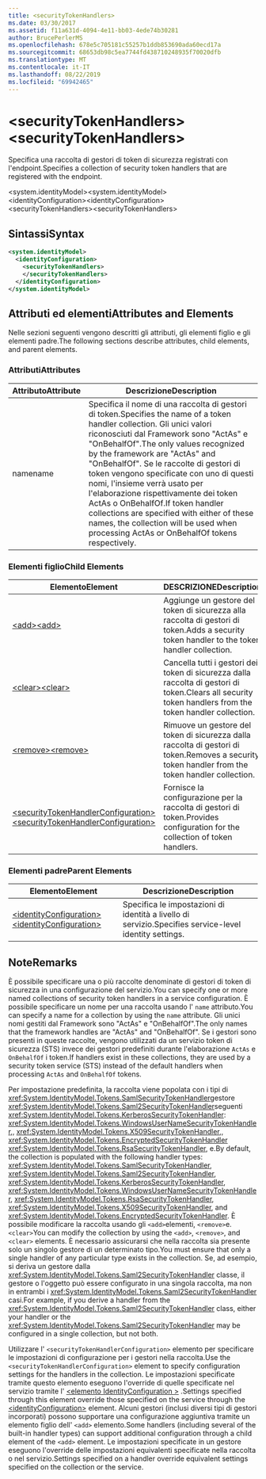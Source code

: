 ```yaml
---
title: <securityTokenHandlers>
ms.date: 03/30/2017
ms.assetid: f11a631d-4094-4e11-bb03-4ede74b30281
author: BrucePerlerMS
ms.openlocfilehash: 678e5c705181c55257b1ddb853690ada60ecd17a
ms.sourcegitcommit: 68653db98c5ea7744fd438710248935f70020dfb
ms.translationtype: MT
ms.contentlocale: it-IT
ms.lasthandoff: 08/22/2019
ms.locfileid: "69942465"
---
```

# <a name="securitytokenhandlers"></a><span data-ttu-id="dca11-101">\<securityTokenHandlers></span><span class="sxs-lookup"><span data-stu-id="dca11-101">\<securityTokenHandlers></span></span>
<span data-ttu-id="dca11-102">Specifica una raccolta di gestori di token di sicurezza registrati con l'endpoint.</span><span class="sxs-lookup"><span data-stu-id="dca11-102">Specifies a collection of security token handlers that are registered with the endpoint.</span></span>  
  
 <span data-ttu-id="dca11-103">\<system.identityModel></span><span class="sxs-lookup"><span data-stu-id="dca11-103">\<system.identityModel></span></span>  
<span data-ttu-id="dca11-104">\<identityConfiguration></span><span class="sxs-lookup"><span data-stu-id="dca11-104">\<identityConfiguration></span></span>  
<span data-ttu-id="dca11-105">\<securityTokenHandlers></span><span class="sxs-lookup"><span data-stu-id="dca11-105">\<securityTokenHandlers></span></span>  
  
## <a name="syntax"></a><span data-ttu-id="dca11-106">Sintassi</span><span class="sxs-lookup"><span data-stu-id="dca11-106">Syntax</span></span>  
  
```xml  
<system.identityModel>  
  <identityConfiguration>  
    <securityTokenHandlers>  
    </securityTokenHandlers>  
  </identityConfiguration>  
</system.identityModel>  
```  
  
## <a name="attributes-and-elements"></a><span data-ttu-id="dca11-107">Attributi ed elementi</span><span class="sxs-lookup"><span data-stu-id="dca11-107">Attributes and Elements</span></span>  
 <span data-ttu-id="dca11-108">Nelle sezioni seguenti vengono descritti gli attributi, gli elementi figlio e gli elementi padre.</span><span class="sxs-lookup"><span data-stu-id="dca11-108">The following sections describe attributes, child elements, and parent elements.</span></span>  
  
### <a name="attributes"></a><span data-ttu-id="dca11-109">Attributi</span><span class="sxs-lookup"><span data-stu-id="dca11-109">Attributes</span></span>  
  
|<span data-ttu-id="dca11-110">Attributo</span><span class="sxs-lookup"><span data-stu-id="dca11-110">Attribute</span></span>|<span data-ttu-id="dca11-111">Descrizione</span><span class="sxs-lookup"><span data-stu-id="dca11-111">Description</span></span>|  
|---------------|-----------------|  
|<span data-ttu-id="dca11-112">name</span><span class="sxs-lookup"><span data-stu-id="dca11-112">name</span></span>|<span data-ttu-id="dca11-113">Specifica il nome di una raccolta di gestori di token.</span><span class="sxs-lookup"><span data-stu-id="dca11-113">Specifies the name of a token handler collection.</span></span> <span data-ttu-id="dca11-114">Gli unici valori riconosciuti dal Framework sono "ActAs" e "OnBehalfOf".</span><span class="sxs-lookup"><span data-stu-id="dca11-114">The only values recognized by the framework are "ActAs" and "OnBehalfOf".</span></span> <span data-ttu-id="dca11-115">Se le raccolte di gestori di token vengono specificate con uno di questi nomi, l'insieme verrà usato per l'elaborazione rispettivamente dei token ActAs o OnBehalfOf.</span><span class="sxs-lookup"><span data-stu-id="dca11-115">If token handler collections are specified with either of these names, the collection will be used when processing ActAs or OnBehalfOf tokens respectively.</span></span>|  
  
### <a name="child-elements"></a><span data-ttu-id="dca11-116">Elementi figlio</span><span class="sxs-lookup"><span data-stu-id="dca11-116">Child Elements</span></span>  
  
|<span data-ttu-id="dca11-117">Elemento</span><span class="sxs-lookup"><span data-stu-id="dca11-117">Element</span></span>|<span data-ttu-id="dca11-118">DESCRIZIONE</span><span class="sxs-lookup"><span data-stu-id="dca11-118">Description</span></span>|  
|-------------|-----------------|  
|[<span data-ttu-id="dca11-119">\<add></span><span class="sxs-lookup"><span data-stu-id="dca11-119">\<add></span></span>](add.md)|<span data-ttu-id="dca11-120">Aggiunge un gestore del token di sicurezza alla raccolta di gestori di token.</span><span class="sxs-lookup"><span data-stu-id="dca11-120">Adds a security token handler to the token handler collection.</span></span>|  
|[<span data-ttu-id="dca11-121">\<clear></span><span class="sxs-lookup"><span data-stu-id="dca11-121">\<clear></span></span>](clear.md)|<span data-ttu-id="dca11-122">Cancella tutti i gestori dei token di sicurezza dalla raccolta di gestori di token.</span><span class="sxs-lookup"><span data-stu-id="dca11-122">Clears all security token handlers from the token handler collection.</span></span>|  
|[<span data-ttu-id="dca11-123">\<remove></span><span class="sxs-lookup"><span data-stu-id="dca11-123">\<remove></span></span>](remove.md)|<span data-ttu-id="dca11-124">Rimuove un gestore del token di sicurezza dalla raccolta di gestori di token.</span><span class="sxs-lookup"><span data-stu-id="dca11-124">Removes a security token handler from the token handler collection.</span></span>|  
|[<span data-ttu-id="dca11-125">\<securityTokenHandlerConfiguration></span><span class="sxs-lookup"><span data-stu-id="dca11-125">\<securityTokenHandlerConfiguration></span></span>](securitytokenhandlerconfiguration.md)|<span data-ttu-id="dca11-126">Fornisce la configurazione per la raccolta di gestori di token.</span><span class="sxs-lookup"><span data-stu-id="dca11-126">Provides configuration for the collection of token handlers.</span></span>|  
  
### <a name="parent-elements"></a><span data-ttu-id="dca11-127">Elementi padre</span><span class="sxs-lookup"><span data-stu-id="dca11-127">Parent Elements</span></span>  
  
|<span data-ttu-id="dca11-128">Elemento</span><span class="sxs-lookup"><span data-stu-id="dca11-128">Element</span></span>|<span data-ttu-id="dca11-129">Descrizione</span><span class="sxs-lookup"><span data-stu-id="dca11-129">Description</span></span>|  
|-------------|-----------------|  
|[<span data-ttu-id="dca11-130">\<identityConfiguration></span><span class="sxs-lookup"><span data-stu-id="dca11-130">\<identityConfiguration></span></span>](identityconfiguration.md)|<span data-ttu-id="dca11-131">Specifica le impostazioni di identità a livello di servizio.</span><span class="sxs-lookup"><span data-stu-id="dca11-131">Specifies service-level identity settings.</span></span>|  
  
## <a name="remarks"></a><span data-ttu-id="dca11-132">Note</span><span class="sxs-lookup"><span data-stu-id="dca11-132">Remarks</span></span>  
 <span data-ttu-id="dca11-133">È possibile specificare una o più raccolte denominate di gestori di token di sicurezza in una configurazione del servizio.</span><span class="sxs-lookup"><span data-stu-id="dca11-133">You can specify one or more named collections of security token handlers in a service configuration.</span></span> <span data-ttu-id="dca11-134">È possibile specificare un nome per una raccolta usando l' `name` attributo.</span><span class="sxs-lookup"><span data-stu-id="dca11-134">You can specify a name for a collection by using the `name` attribute.</span></span> <span data-ttu-id="dca11-135">Gli unici nomi gestiti dal Framework sono "ActAs" e "OnBehalfOf".</span><span class="sxs-lookup"><span data-stu-id="dca11-135">The only names that the framework handles are "ActAs" and "OnBehalfOf".</span></span> <span data-ttu-id="dca11-136">Se i gestori sono presenti in queste raccolte, vengono utilizzati da un servizio token di sicurezza (STS) invece dei gestori predefiniti durante l'elaborazione `ActAs` e `OnBehalfOf` i token.</span><span class="sxs-lookup"><span data-stu-id="dca11-136">If handlers exist in these collections, they are used by a security token service (STS) instead of the default handlers when processing `ActAs` and `OnBehalfOf` tokens.</span></span>  
  
 <span data-ttu-id="dca11-137">Per impostazione predefinita, la raccolta viene popolata con i tipi di <xref:System.IdentityModel.Tokens.SamlSecurityTokenHandler>gestore <xref:System.IdentityModel.Tokens.Saml2SecurityTokenHandler>seguenti <xref:System.IdentityModel.Tokens.KerberosSecurityTokenHandler>: <xref:System.IdentityModel.Tokens.WindowsUserNameSecurityTokenHandler>,, <xref:System.IdentityModel.Tokens.X509SecurityTokenHandler>,, <xref:System.IdentityModel.Tokens.EncryptedSecurityTokenHandler> <xref:System.IdentityModel.Tokens.RsaSecurityTokenHandler>, e.</span><span class="sxs-lookup"><span data-stu-id="dca11-137">By default, the collection is populated with the following handler types: <xref:System.IdentityModel.Tokens.SamlSecurityTokenHandler>, <xref:System.IdentityModel.Tokens.Saml2SecurityTokenHandler>, <xref:System.IdentityModel.Tokens.KerberosSecurityTokenHandler>, <xref:System.IdentityModel.Tokens.WindowsUserNameSecurityTokenHandler>, <xref:System.IdentityModel.Tokens.RsaSecurityTokenHandler>, <xref:System.IdentityModel.Tokens.X509SecurityTokenHandler>, and <xref:System.IdentityModel.Tokens.EncryptedSecurityTokenHandler>.</span></span> <span data-ttu-id="dca11-138">È possibile modificare la raccolta usando gli `<add>`elementi, `<remove>`e. `<clear>`</span><span class="sxs-lookup"><span data-stu-id="dca11-138">You can modify the collection by using the `<add>`, `<remove>`, and `<clear>` elements.</span></span> <span data-ttu-id="dca11-139">È necessario assicurarsi che nella raccolta sia presente solo un singolo gestore di un determinato tipo.</span><span class="sxs-lookup"><span data-stu-id="dca11-139">You must ensure that only a single handler of any particular type exists in the collection.</span></span> <span data-ttu-id="dca11-140">Se, ad esempio, si deriva un gestore dalla <xref:System.IdentityModel.Tokens.Saml2SecurityTokenHandler> classe, il gestore o l'oggetto può essere configurato in una singola raccolta, ma non in entrambi i <xref:System.IdentityModel.Tokens.Saml2SecurityTokenHandler> casi.</span><span class="sxs-lookup"><span data-stu-id="dca11-140">For example, if you derive a handler from the <xref:System.IdentityModel.Tokens.Saml2SecurityTokenHandler> class, either your handler or the <xref:System.IdentityModel.Tokens.Saml2SecurityTokenHandler> may be configured in a single collection, but not both.</span></span>  
  
 <span data-ttu-id="dca11-141">Utilizzare l' `<securityTokenHandlerConfiguration>` elemento per specificare le impostazioni di configurazione per i gestori nella raccolta.</span><span class="sxs-lookup"><span data-stu-id="dca11-141">Use the `<securityTokenHandlerConfiguration>` element to specify configuration settings for the handlers in the collection.</span></span> <span data-ttu-id="dca11-142">Le impostazioni specificate tramite questo elemento eseguono l'override di quelle specificate nel servizio tramite l' [ \<elemento IdentityConfiguration >](identityconfiguration.md) .</span><span class="sxs-lookup"><span data-stu-id="dca11-142">Settings specified through this element override those specified on the service through the [\<identityConfiguration>](identityconfiguration.md) element.</span></span> <span data-ttu-id="dca11-143">Alcuni gestori (inclusi diversi tipi di gestori incorporati) possono supportare una configurazione aggiuntiva tramite un elemento figlio dell' `<add>` elemento.</span><span class="sxs-lookup"><span data-stu-id="dca11-143">Some handlers (including several of the built-in handler types) can support additional configuration through a child element of the `<add>` element.</span></span> <span data-ttu-id="dca11-144">Le impostazioni specificate in un gestore eseguono l'override delle impostazioni equivalenti specificate nella raccolta o nel servizio.</span><span class="sxs-lookup"><span data-stu-id="dca11-144">Settings specified on a handler override equivalent settings specified on the collection or the service.</span></span>
